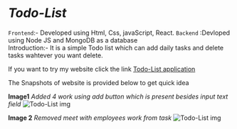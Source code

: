 # _**Todo-List**_

`Frontend`:- Developed using Html, Css, javaScript, React.
`Backend` :Devloped using Node JS and MongoDB as a database
<br/>
Introduction:- It is a simple Todo list which can add daily tasks and delete tasks wahtever you want delete.

If you want to try my website click the link
[Todo-List application](https://hartik123.github.io/Todo-List/)

The Snapshots of website is provided below to get quick idea


**Image1**
_Added 4 work using add button which is present besides input text field_
![Todo-List img](https://user-images.githubusercontent.com/59147991/123962095-b51d0380-d9ce-11eb-9a61-c8529e564da1.png)

**Image 2**
_Removed meet with employees work from task_
![Todo-List img](https://user-images.githubusercontent.com/59147991/123962108-b8b08a80-d9ce-11eb-9048-23fb0bc68407.png)
